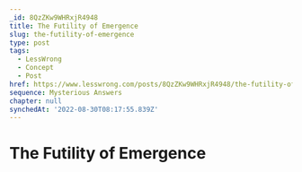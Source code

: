 ```yaml
---
_id: 8QzZKw9WHRxjR4948
title: The Futility of Emergence
slug: the-futility-of-emergence
type: post
tags:
  - LessWrong
  - Concept
  - Post
href: https://www.lesswrong.com/posts/8QzZKw9WHRxjR4948/the-futility-of-emergence
sequence: Mysterious Answers
chapter: null
synchedAt: '2022-08-30T08:17:55.839Z'
---
```

# The Futility of Emergence

